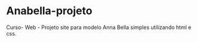 # Anabella-projeto
Curso- Web - Projeto site para modelo Anna Bella simples  utilizando html e css.

